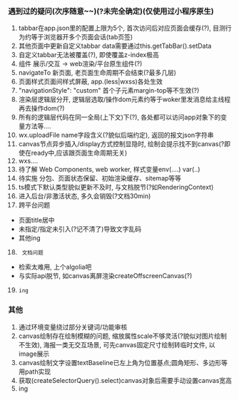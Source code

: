 ### 遇到过的疑问(次序随意~~)(?未完全确定)(仅使用过小程序原生)
1. tabbar在app.json里的配置上限为5个, 首次访问后对应页面会缓存(?), 目测行为约等于浏览器开多个页面会话(tab页签)
2. 其他页面中更新自定义tabbar data需要通过this.getTabBar().setData
3. 自定义tabbar无法被覆盖(?), 即使覆盖z-index极高
4. 组件 展示/交互 -> web渲染/平台原生组件(?)
5. navigateTo 新页面, 老页面生命周期不会结束(?最多几层)
6. 页面样式页面间样式屏蔽, app.(less|wxss)各处生效
7. "navigationStyle": "custom" 首个子元素margin-top等不生效(?)
8. 渲染层逻辑层分开, 逻辑层选取/操作dom元素约等于woker里发消息给主线程再去操作dom(?)
9. 所有的逻辑层代码在同一全局(上下文)下(?), 各处都可以访问app对象下的变量方法等....
10. wx.uploadFile name字段含义(?貌似后端约定), 返回的报文json字符串
11. canvas节点异步插入/display方式控制显隐时, 绘制会提示找不到canvas(?即使在ready中,应该跟页面生命周期无关)
12. wxs....
13. 待了解 Web Components, web worker, 样式变量env(....) var(..)
14. 待实施 分包、页面状态保留、初始渲染缓存、sitemap等等
15. ts模式下默认类型貌似更新不及时, 与文档脱节(?如RenderingContext)
16. 进入后台/非激活状态, 多久会销毁(?文档30min)
17. 跨平台问题
  - 页面title居中
  - 未指定/指定未引入(?记不清了)导致文字乱码
  - 其他ing
18.      文档问题
  - 检索太难用, 上个algolia吧
  - 与实际api脱节, 如canvas离屏渲染createOffscreenCanvas(?)
19.     ing
### 其他
1. 通过环境变量绕过部分关键词/功能审核
2. canvas绘制存在绘制模糊的问题, 缩放属性scale不够灵活(?貌似对图片绘制不生效), 海报一类无交互场景, 可先canvas固定尺寸绘制转临时文件, 以image展示
3. canvas绘制文字设置textBaseline已左上角为位置基点;圆角矩形、多边形等用path实现
4. 获取(createSelectorQuery().select)canvas对象后需要手动设置canvas宽高
5. ing


~~~React大法好, 放飞自我首选~~~